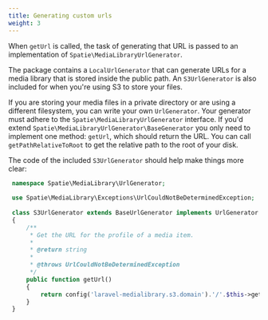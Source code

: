```yaml
---
title: Generating custom urls
weight: 3
---
```


When `getUrl` is called, the task of generating that URL is passed to an implementation of `Spatie\MediaLibraryUrlGenerator`.

The package contains a `LocalUrlGenerator` that can generate URLs for a media library that is stored inside the public path. An `S3UrlGenerator` is also included for when you're using S3 to store your files. 

If you are storing your media files in a private directory or are using a different filesystem, you can write your own `UrlGenerator`. Your generator must adhere to the `Spatie\MediaLibraryUrlGenerator` interface. If you'd extend `Spatie\MediaLibraryUrlGenerator\BaseGenerator` you only need to implement one method: `getUrl`, which should return the URL. You can call `getPathRelativeToRoot` to get the relative path to the root of your disk.

The code of the included `S3UrlGenerator` should help make things more clear:

```php
 namespace Spatie\MediaLibrary\UrlGenerator;
 
 use Spatie\MediaLibrary\Exceptions\UrlCouldNotBeDeterminedException;
 
 class S3UrlGenerator extends BaseUrlGenerator implements UrlGenerator
 {
     /**
      * Get the URL for the profile of a media item.
      *
      * @return string
      *
      * @throws UrlCouldNotBeDeterminedException
      */
     public function getUrl()
     {
         return config('laravel-medialibrary.s3.domain').'/'.$this->getPathRelativeToRoot();
     }
 }
```
